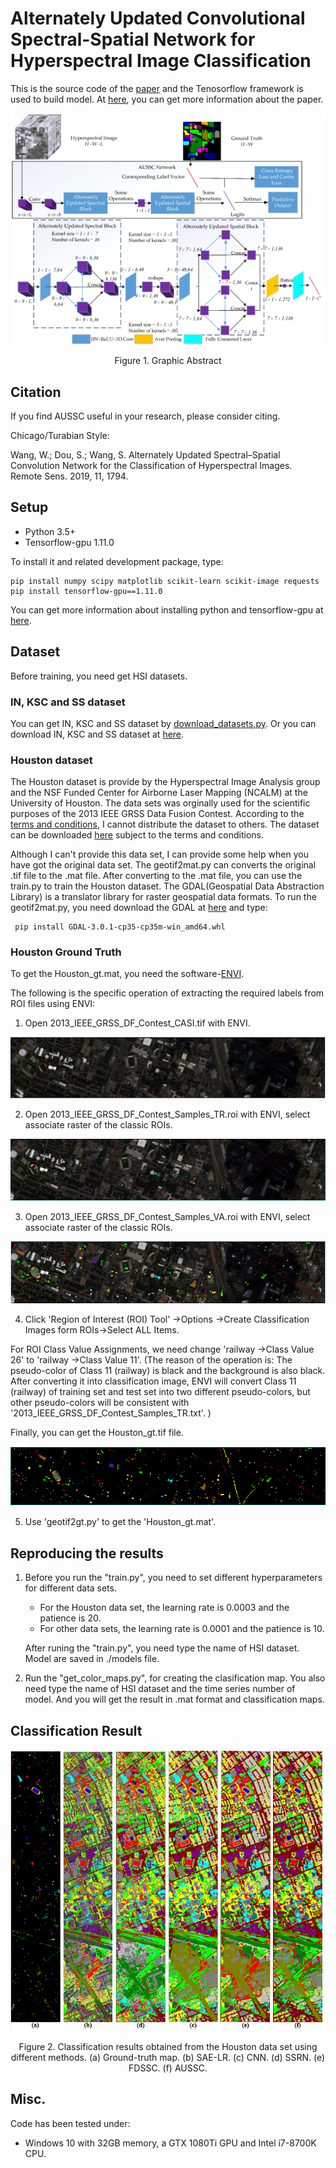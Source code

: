 
# Alternately Updated Convolutional Spectral-Spatial Network for Hyperspectral Image Classification
This is the source code of the [paper](https://www.mdpi.com/2072-4292/11/15/1794) and the Tenosorflow framework is used to build model. At [here](https://shuguang-52.github.io/aussc/), you can get more information about the paper.

<div align=center> 
 
 <img src='classification_maps/Graphical Abstract.png'>
 
Figure 1. Graphic Abstract
</div>
 
## Citation
If you find AUSSC useful in your research, please consider citing.

Chicago/Turabian Style:

Wang, W.; Dou, S.; Wang, S. Alternately Updated Spectral–Spatial Convolution Network for the Classification of Hyperspectral Images. Remote Sens. 2019, 11, 1794.


## Setup
+ Python 3.5+
+ Tensorflow-gpu 1.11.0

To install it and related development package, type:

    pip install numpy scipy matplotlib scikit-learn scikit-image requests
    pip install tensorflow-gpu==1.11.0

You can get more information about installing python and tensorflow-gpu at [here](https://github.com/shuguang-52/FDSSC).
    
## Dataset
Before training, you need get HSI datasets. 

### IN, KSC and SS dataset
You can get IN, KSC and SS dataset by [download_datasets.py](https://github.com/shuguang-52/FDSSC/blob/master/download_datasets.py). Or you can download IN, KSC and SS dataset at [here](http://www.ehu.eus/ccwintco/index.php?title=Hyperspectral_Remote_Sensing_Scenes).

### Houston dataset
The Houston dataset is provide by the Hyperspectral Image Analysis group and the NSF Funded Center for Airborne Laser Mapping (NCALM) at the University of Houston. The data sets was orginally used for the scientific purposes of the 2013 IEEE GRSS Data Fusion Contest. According to the [terms and conditions](http://hyperspectral.ee.uh.edu/xeadh4f2dftc13/copyright.txt), I cannot distribute the dataset to others. The dataset can be downloaded [here](http://hyperspectral.ee.uh.edu/?page_id=459) subject to the terms and conditions. 

Although I can't provide this data set, I can provide some help when you have got the original data set. The geotif2mat.py can converts the original .tif file to the .mat file. After converting to the .mat file, you can use the train.py to train the Houston dataset. The GDAL(Geospatial Data Abstraction Library) is a translator library for raster geospatial data formats. To run the geotif2mat.py, you need download the GDAL at [here](https://www.lfd.uci.edu/~gohlke/pythonlibs/#gdal) and type:

     pip install GDAL‑3.0.1‑cp35‑cp35m‑win_amd64.whl
     
### Houston Ground Truth
To get the Houston_gt.mat, you need the software-[ENVI](http://www.harrisgeospatial.com/docs/using_envi_Home.html). 

The following is the specific operation of extracting the required labels from ROI files using ENVI:

1. Open 2013_IEEE_GRSS_DF_Contest_CASI.tif with ENVI. 

<img src='classification_maps/HS_1.png'>

2. Open 2013_IEEE_GRSS_DF_Contest_Samples_TR.roi with ENVI, select associate raster of the classic ROIs.

<img src='classification_maps/HS_2.png'>

3. Open 2013_IEEE_GRSS_DF_Contest_Samples_VA.roi with ENVI, select associate raster of the classic ROIs.

<img src='classification_maps/HS_3.png'>

4. Click 'Region of Interest (ROI) Tool' ->Options ->Create Classification Images form ROIs->Select ALL Items. 

For ROI Class Value Assignments, we need change 'railway ->Class Value 26' to 'railway ->Class Value 11'. (The reason of the operation is: The pseudo-color of Class 11 (railway) is black and the background is also black. After converting it into classification image, ENVI will convert Class 11 (railway) of training set and test set into two different pseudo-colors, but other pseudo-colors will be consistent with '2013_IEEE_GRSS_DF_Contest_Samples_TR.txt'. ) 

Finally, you can get the Houston_gt.tif file.

<img src='classification_maps/HS_4.png'>

5. Use 'geotif2gt.py' to get the 'Houston_gt.mat'.

## Reproducing the results
1) Before you run the "train.py", you need to set different hyperparameters for different data sets. 
   + For the Houston data set, the learning rate is 0.0003 and the patience is 20.
   + For other data sets, the learning rate is 0.0001 and the patience is 10.

   After runing the "train.py", you need type the name of HSI dataset. Model are saved in ./models file.

2) Run the "get\_color\_maps.py", for creating the clasification map. You also need type the name of HSI dataset and the time series number of model. And you will get the result in .mat format and classification maps.

## Classification Result
<div align=center> 
 
<img src='classification_maps/hs.png'>

Figure 2. Classification results obtained from the Houston data set using different methods. (a) Ground-truth map. (b) SAE-LR. (c) CNN. (d) SSRN. (e) FDSSC. (f) AUSSC.
</div>

## Misc.
Code has been tested under:

+ Windows 10 with 32GB memory, a GTX 1080Ti GPU and Intel i7-8700K CPU.
